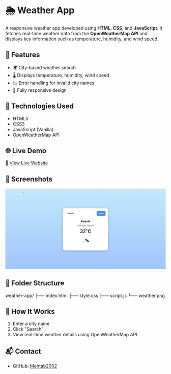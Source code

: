 # 🌦️ Weather App

A responsive weather app developed using **HTML**, **CSS**, and **JavaScript**. It fetches real-time weather data from the **OpenWeatherMap API** and displays key information such as temperature, humidity, and wind speed.

## 🌟 Features

- 🌍 City-based weather search
- 🌡️ Displays temperature, humidity, wind speed
- 📉 Error handling for invalid city names
- 📱 Fully responsive design

## 🧰 Technologies Used

- HTML5  
- CSS3  
- JavaScript (Vanilla)  
- OpenWeatherMap API

## 🌐 Live Demo

🔗 [View Live Website](https://Mehtab2002.github.io/weather-app/)

## 📸 Screenshots

![Weather Data](https://github.com/Mehtab2002/weather-app/blob/1f799c2e713f6aa2efb9319d016226ab0b025623/Weather.png)

## 📁 Folder Structure

weather-app/
├── index.html
├── style.css
├── script.js
└── weather.png


## 🚀 How It Works

1. Enter a city name
2. Click "Search"
3. View real-time weather details using OpenWeatherMap API

## 📬 Contact

- GitHub: [Mehtab2002](https://github.com/Mehtab2002)
